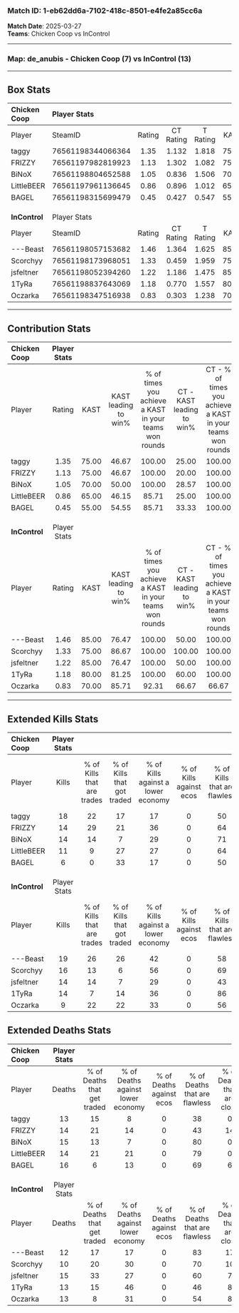 ### Match ID: 1-eb62dd6a-7102-418c-8501-e4fe2a85cc6a  
**Match Date**: 2025-03-27  
**Teams**: Chicken Coop vs InControl  

---  

### **Map**: de_anubis - Chicken Coop (7) vs InControl (13)  
---  

## Box Stats  

| **Chicken Coop** | Player Stats      |        |           |          |       |      |       |         |        |      |     |
| :- | :- | :-: | :-: | :-: | :-: | :-: | :-: | :-: | :-: | :-: | :-: |
| Player           | SteamID           | Rating | CT Rating | T Rating | KAST  | ADR  | Kills | Assists | Deaths | K/D  | HS% |
| taggy            | 76561198344066364 |  1.35  |   1.132   |  1.818   | 75.00 | 93.0 |  18   |    3    |   13   | 1.38 | 55  |
| FRIZZY           | 76561197982819923 |  1.13  |   1.302   |  1.082   | 75.00 | 83.8 |  14   |    5    |   14   | 1.00 | 28  |
| BiNoX            | 76561198804652588 |  1.05  |   0.836   |  1.506   | 70.00 | 75.8 |  14   |    6    |   15   | 0.93 | 35  |
| LittleBEER       | 76561197961136645 |  0.86  |   0.896   |  1.012   | 65.00 | 64.5 |  11   |    3    |   14   | 0.79 | 72  |
| BAGEL            | 76561198315699479 |  0.45  |   0.427   |  0.547   | 55.00 | 42.8 |   6   |    3    |   16   | 0.38 | 50  |
|                  |                   |        |           |          |       |      |       |         |        |      |     |
|                  |                   |        |           |          |       |      |       |         |        |      |     |
|                  |                   |        |           |          |       |      |       |         |        |      |     |
| **InControl**    | Player Stats      |        |           |          |       |      |       |         |        |      |     |
| Player           | SteamID           | Rating | CT Rating | T Rating | KAST  | ADR  | Kills | Assists | Deaths | K/D  | HS% |
| ---Beast         | 76561198057153682 |  1.46  |   1.364   |  1.625   | 85.00 | 82.7 |  19   |    3    |   12   | 1.58 | 47  |
| Scorchyy         | 76561198173968051 |  1.33  |   0.459   |  1.959   | 75.00 | 84.2 |  16   |    5    |   10   | 1.60 | 31  |
| jsfeltner        | 76561198052394260 |  1.22  |   1.186   |  1.475   | 85.00 | 90.2 |  14   |    9    |   15   | 0.93 | 50  |
| 1TyRa            | 76561198837643069 |  1.18  |   0.770   |  1.557   | 80.00 | 78.9 |  14   |    5    |   13   | 1.08 | 64  |
| Oczarka          | 76561198347516938 |  0.83  |   0.303   |  1.238   | 70.00 | 58.0 |   9   |    5    |   13   | 0.69 | 44  |
---  

## Contribution Stats  

| **Chicken Coop** | Player Stats |       |                      |                                                        |                           |                                                             |                          |                                                            |
| :- | :-: | :-: | :-: | :-: | :-: | :-: | :-: | :-: |
| Player           |    Rating    | KAST  | KAST leading to win% | % of times you achieve a KAST in your teams won rounds | CT - KAST leading to win% | CT - % of times you achieve a KAST in your teams won rounds | T - KAST leading to win% | T - % of times you achieve a KAST in your teams won rounds |
| taggy            |     1.35     | 75.00 |        46.67         |                         100.00                         |           25.00           |                           100.00                            |          71.43           |                           100.00                           |
| FRIZZY           |     1.13     | 75.00 |        46.67         |                         100.00                         |           20.00           |                           100.00                            |          100.00          |                           100.00                           |
| BiNoX            |     1.05     | 70.00 |        50.00         |                         100.00                         |           28.57           |                           100.00                            |          71.43           |                           100.00                           |
| LittleBEER       |     0.86     | 65.00 |        46.15         |                         85.71                          |           25.00           |                           100.00                            |          80.00           |                           80.00                            |
| BAGEL            |     0.45     | 55.00 |        54.55         |                         85.71                          |           33.33           |                           100.00                            |          80.00           |                           80.00                            |
|                  |              |       |                      |                                                        |                           |                                                             |                          |                                                            |
|                  |              |       |                      |                                                        |                           |                                                             |                          |                                                            |
|                  |              |       |                      |                                                        |                           |                                                             |                          |                                                            |
| **InControl**    | Player Stats |       |                      |                                                        |                           |                                                             |                          |                                                            |
| Player           |    Rating    | KAST  | KAST leading to win% | % of times you achieve a KAST in your teams won rounds | CT - KAST leading to win% | CT - % of times you achieve a KAST in your teams won rounds | T - KAST leading to win% | T - % of times you achieve a KAST in your teams won rounds |
| ---Beast         |     1.46     | 85.00 |        76.47         |                         100.00                         |           50.00           |                           100.00                            |          90.91           |                           100.00                           |
| Scorchyy         |     1.33     | 75.00 |        86.67         |                         100.00                         |          100.00           |                           100.00                            |          83.33           |                           100.00                           |
| jsfeltner        |     1.22     | 85.00 |        76.47         |                         100.00                         |           50.00           |                           100.00                            |          90.91           |                           100.00                           |
| 1TyRa            |     1.18     | 80.00 |        81.25         |                         100.00                         |           60.00           |                           100.00                            |          90.91           |                           100.00                           |
| Oczarka          |     0.83     | 70.00 |        85.71         |                         92.31                          |           66.67           |                            66.67                            |          90.91           |                           100.00                           |
---  

## Extended Kills Stats  

| **Chicken Coop** | Player Stats |                            |                            |                                    |                         |                              |                                 |                                       |                    |           |
| :- | :-: | :-: | :-: | :-: | :-: | :-: | :-: | :-: | :-: | :-: |
| Player           |    Kills     | % of Kills that are trades | % of Kills that got traded | % of Kills against a lower economy | % of Kills against ecos | % of Kills that are flawless | % of Kills that are close duels | % of Kills that are assisted by flash | Pistol Round Kills | AWP Kills |
| taggy            |      18      |             22             |             17             |                 17                 |            0            |              50              |                6                |                   6                   |         0          |     2     |
| FRIZZY           |      14      |             29             |             21             |                 36                 |            0            |              64              |               14                |                   7                   |         0          |     0     |
| BiNoX            |      14      |             14             |             7              |                 29                 |            0            |              71              |                7                |                   0                   |         9          |     0     |
| LittleBEER       |      11      |             9              |             27             |                 27                 |            0            |              64              |                0                |                   0                   |         0          |     1     |
| BAGEL            |      6       |             0              |             33             |                 17                 |            0            |              50              |               33                |                   0                   |         0          |     0     |
|                  |              |                            |                            |                                    |                         |                              |                                 |                                       |                    |           |
|                  |              |                            |                            |                                    |                         |                              |                                 |                                       |                    |           |
|                  |              |                            |                            |                                    |                         |                              |                                 |                                       |                    |           |
| **InControl**    | Player Stats |                            |                            |                                    |                         |                              |                                 |                                       |                    |           |
| Player           |    Kills     | % of Kills that are trades | % of Kills that got traded | % of Kills against a lower economy | % of Kills against ecos | % of Kills that are flawless | % of Kills that are close duels | % of Kills that are assisted by flash | Pistol Round Kills | AWP Kills |
| ---Beast         |      19      |             26             |             26             |                 42                 |            0            |              58              |                5                |                   5                   |         1          |     3     |
| Scorchyy         |      16      |             13             |             6              |                 56                 |            0            |              69              |                0                |                   6                   |         6          |     1     |
| jsfeltner        |      14      |             14             |             7              |                 29                 |            0            |              43              |                7                |                   7                   |         0          |     2     |
| 1TyRa            |      14      |             7              |             14             |                 36                 |            0            |              86              |                0                |                   0                   |         0          |     3     |
| Oczarka          |      9       |             22             |             22             |                 33                 |            0            |              56              |               11                |                  11                   |         0          |     0     |
## Extended Deaths Stats  

| **Chicken Coop** | Player Stats |                             |                                   |                          |                               |                            |                           |               |
| :- | :-: | :-: | :-: | :-: | :-: | :-: | :-: | :-: |
| Player           |    Deaths    | % of Deaths that get traded | % of Deaths against lower economy | % of Deaths against ecos | % of Deaths that are flawless | % of Deaths that are close | % of Deaths while blinded | Deaths to AWP |
| taggy            |      13      |             15              |                 8                 |            0             |              38               |             0              |             8             |       2       |
| FRIZZY           |      14      |             21              |                14                 |            0             |              43               |             14             |             7             |       1       |
| BiNoX            |      15      |             13              |                 7                 |            0             |              80               |             0              |             0             |       3       |
| LittleBEER       |      14      |             21              |                21                 |            0             |              79               |             0              |             7             |       1       |
| BAGEL            |      16      |              6              |                13                 |            0             |              69               |             6              |             6             |       0       |
|                  |              |                             |                                   |                          |                               |                            |                           |               |
|                  |              |                             |                                   |                          |                               |                            |                           |               |
|                  |              |                             |                                   |                          |                               |                            |                           |               |
| **InControl**    | Player Stats |                             |                                   |                          |                               |                            |                           |               |
| Player           |    Deaths    | % of Deaths that get traded | % of Deaths against lower economy | % of Deaths against ecos | % of Deaths that are flawless | % of Deaths that are close | % of Deaths while blinded | Deaths to AWP |
| ---Beast         |      12      |             17              |                17                 |            0             |              83               |             17             |             8             |       1       |
| Scorchyy         |      10      |             20              |                30                 |            0             |              70               |             10             |             0             |       3       |
| jsfeltner        |      15      |             33              |                27                 |            0             |              60               |             7              |             0             |       1       |
| 1TyRa            |      13      |             15              |                46                 |            0             |              46               |             8              |             0             |       2       |
| Oczarka          |      13      |              8              |                31                 |            0             |              54               |             8              |             8             |       2       |
